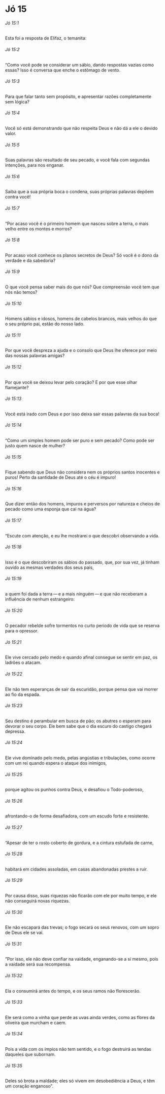 # Jó 15

###### Jó 15:1

Esta foi a resposta de Elifaz, o temanita:

###### Jó 15:2

“Como você pode se considerar um sábio, dando respostas vazias como essas? Isso é conversa que enche o estômago de vento.

###### Jó 15:3

Para que falar tanto sem propósito, e apresentar razões completamente sem lógica?

###### Jó 15:4

Você só está demonstrando que não respeita Deus e não dá a ele o devido valor.

###### Jó 15:5

Suas palavras são resultado de seu pecado, e você fala com segundas intenções, para nos enganar.

###### Jó 15:6

Saiba que a sua própria boca o condena, suas próprias palavras depõem contra você!

###### Jó 15:7

“Por acaso você é o primeiro homem que nasceu sobre a terra, o mais velho entre os montes e morros?

###### Jó 15:8

Por acaso você conhece os planos secretos de Deus? Só você é o dono da verdade e da sabedoria?

###### Jó 15:9

O que você pensa saber mais do que nós? Que compreensão você tem que nós não temos?

###### Jó 15:10

Homens sábios e idosos, homens de cabelos brancos, mais velhos do que o seu próprio pai, estão do nosso lado.

###### Jó 15:11

Por que você despreza a ajuda e o consolo que Deus lhe oferece por meio das nossas palavras amigas?

###### Jó 15:12

Por que você se deixou levar pelo coração? E por que esse olhar flamejante?

###### Jó 15:13

Você está irado com Deus e por isso deixa sair essas palavras da sua boca!

###### Jó 15:14

“Como um simples homem pode ser puro e sem pecado? Como pode ser justo quem nasce de mulher?

###### Jó 15:15

Fique sabendo que Deus não considera nem os próprios santos inocentes e puros! Perto da santidade de Deus até o céu é impuro!

###### Jó 15:16

Que dizer então dos homens, impuros e perversos por natureza e cheios de pecado como uma esponja que cai na água?

###### Jó 15:17

“Escute com atenção, e eu lhe mostrarei o que descobri observando a vida.

###### Jó 15:18

Isso é o que descobriram os sábios do passado, que, por sua vez, já tinham ouvido as mesmas verdades dos seus pais,

###### Jó 15:19

a quem foi dada a terra — e a mais ninguém — e que não receberam a influência de nenhum estrangeiro:

###### Jó 15:20

O pecador rebelde sofre tormentos no curto período de vida que se reserva para o opressor.

###### Jó 15:21

Ele vive cercado pelo medo e quando afinal consegue se sentir em paz, os ladrões o atacam.

###### Jó 15:22

Ele não tem esperanças de sair da escuridão, porque pensa que vai morrer ao fio da espada.

###### Jó 15:23

Seu destino é perambular em busca de pão; os abutres o esperam para devorar o seu corpo. Ele bem sabe que o dia escuro do castigo chegará depressa.

###### Jó 15:24

Ele vive dominado pelo medo, pelas angústias e tribulações, como ocorre com um rei quando espera o ataque dos inimigos,

###### Jó 15:25

porque agitou os punhos contra Deus, e desafiou o Todo-poderoso,

###### Jó 15:26

afrontando-o de forma desafiadora, com um escudo forte e resistente.

###### Jó 15:27

“Apesar de ter o rosto coberto de gordura, e a cintura estufada de carne,

###### Jó 15:28

habitará em cidades assoladas, em casas abandonadas prestes a ruir.

###### Jó 15:29

Por causa disso, suas riquezas não ficarão com ele por muito tempo, e ele não conseguirá novas riquezas.

###### Jó 15:30

Ele não escapará das trevas; o fogo secará os seus renovos, com um sopro de Deus ele se vai.

###### Jó 15:31

“Por isso, ele não deve confiar na vaidade, enganando-se a si mesmo, pois a vaidade será sua recompensa.

###### Jó 15:32

Ela o consumirá antes do tempo, e os seus ramos não florescerão.

###### Jó 15:33

Ele será como a vinha que perde as uvas ainda verdes, como as flores da oliveira que murcham e caem.

###### Jó 15:34

Pois a vida com os ímpios não tem sentido, e o fogo destruirá as tendas daqueles que subornam.

###### Jó 15:35

Deles só brota a maldade; eles só vivem em desobediência a Deus, e têm um coração enganoso”.


